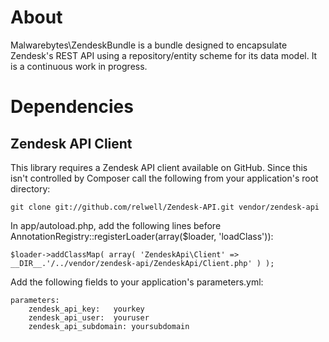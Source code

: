 About
==============
Malwarebytes\ZendeskBundle is a bundle designed to encapsulate Zendesk's REST API using 
a repository/entity scheme for its data model. It is a continuous work in progress.


Dependencies
================
Zendesk API Client
----------------
This library requires a Zendesk API client available on GitHub.
Since this isn't controlled by Composer call the following from your application's root directory:
 
    git clone git://github.com/relwell/Zendesk-API.git vendor/zendesk-api

In app/autoload.php, add the following lines before AnnotationRegistry::registerLoader(array($loader, 'loadClass')):

    $loader->addClassMap( array( 'ZendeskApi\Client' =>  __DIR__.'/../vendor/zendesk-api/ZendeskApi/Client.php' ) );

Add the following fields to your application's parameters.yml:

    parameters:
        zendesk_api_key:   yourkey
        zendesk_api_user:  youruser
        zendesk_api_subdomain: yoursubdomain
